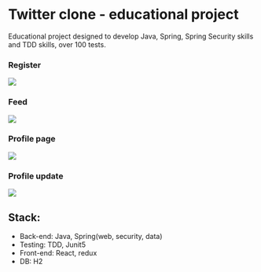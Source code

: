 # Twitter clone - educational project

Educational project designed to develop Java, Spring, Spring Security skills and TDD skills, over 100 tests.

### Register
![](https://i.ibb.co/QPsfS5N/screely-1665317197890.png)

### Feed
![](https://i.ibb.co/0GX4p6j/screely-1665316925305.png)

### Profile page
![](https://i.ibb.co/7Ky9rZ1/screely-1665316844110.png)

### Profile update
![](https://i.ibb.co/XtcvCTG/screely-1665316923308.png)


## Stack:
- Back-end: Java, Spring(web, security, data)
- Testing: TDD, Junit5
- Front-end: React, redux
- DB: H2
